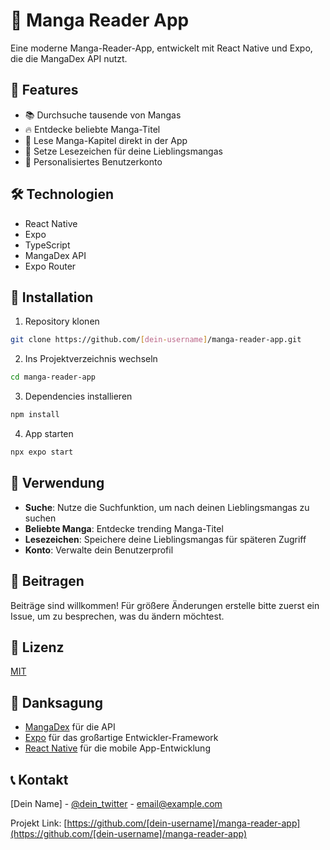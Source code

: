 # 📱 Manga Reader App

Eine moderne Manga-Reader-App, entwickelt mit React Native und Expo, die die MangaDex API nutzt.

## 🌟 Features

- 📚 Durchsuche tausende von Mangas
- 🔥 Entdecke beliebte Manga-Titel
- 📖 Lese Manga-Kapitel direkt in der App
- 🔖 Setze Lesezeichen für deine Lieblingsmangas
- 👤 Personalisiertes Benutzerkonto

## 🛠 Technologien

- React Native
- Expo
- TypeScript
- MangaDex API
- Expo Router

## 🚀 Installation

1. Repository klonen
```bash
git clone https://github.com/[dein-username]/manga-reader-app.git
```

2. Ins Projektverzeichnis wechseln
```bash
cd manga-reader-app
```

3. Dependencies installieren
```bash
npm install
```

4. App starten
```bash
npx expo start
```

## 📱 Verwendung

- **Suche**: Nutze die Suchfunktion, um nach deinen Lieblingsmangas zu suchen
- **Beliebte Manga**: Entdecke trending Manga-Titel
- **Lesezeichen**: Speichere deine Lieblingsmangas für späteren Zugriff
- **Konto**: Verwalte dein Benutzerprofil

## 🤝 Beitragen

Beiträge sind willkommen! Für größere Änderungen erstelle bitte zuerst ein Issue, um zu besprechen, was du ändern möchtest.

## 📝 Lizenz

[MIT](https://choosealicense.com/licenses/mit/)

## 🙏 Danksagung

- [MangaDex](https://mangadex.org) für die API
- [Expo](https://expo.dev) für das großartige Entwickler-Framework
- [React Native](https://reactnative.dev) für die mobile App-Entwicklung

## 📞 Kontakt

[Dein Name] - [@dein_twitter](https://twitter.com/dein_twitter) - email@example.com

Projekt Link: [https://github.com/[dein-username]/manga-reader-app](https://github.com/[dein-username]/manga-reader-app)
